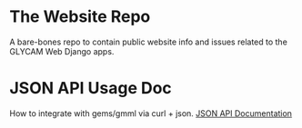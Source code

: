 # The Website Repo
A bare-bones repo to contain public website info and issues related to the GLYCAM Web Django apps.  

# JSON API Usage Doc
How to integrate with gems/gmml via curl + json.
[JSON API Documentation](https://github.com/GLYCAM-Web/website/tree/master/Examples/JsonApi)
